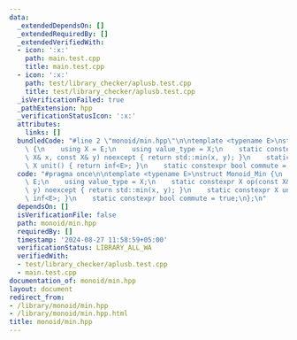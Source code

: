 ```yaml
---
data:
  _extendedDependsOn: []
  _extendedRequiredBy: []
  _extendedVerifiedWith:
  - icon: ':x:'
    path: main.test.cpp
    title: main.test.cpp
  - icon: ':x:'
    path: test/library_checker/aplusb.test.cpp
    title: test/library_checker/aplusb.test.cpp
  _isVerificationFailed: true
  _pathExtension: hpp
  _verificationStatusIcon: ':x:'
  attributes:
    links: []
  bundledCode: "#line 2 \"monoid/min.hpp\"\n\ntemplate <typename E>\nstruct Monoid_Min\
    \ {\n    using X = E;\n    using value_type = X;\n    static constexpr X op(const\
    \ X& x, const X& y) noexcept { return std::min(x, y); }\n    static constexpr\
    \ X unit() { return inf<E>; }\n    static constexpr bool commute = true;\n};\n"
  code: "#pragma once\n\ntemplate <typename E>\nstruct Monoid_Min {\n    using X =\
    \ E;\n    using value_type = X;\n    static constexpr X op(const X& x, const X&\
    \ y) noexcept { return std::min(x, y); }\n    static constexpr X unit() { return\
    \ inf<E>; }\n    static constexpr bool commute = true;\n};\n"
  dependsOn: []
  isVerificationFile: false
  path: monoid/min.hpp
  requiredBy: []
  timestamp: '2024-08-27 11:58:59+05:00'
  verificationStatus: LIBRARY_ALL_WA
  verifiedWith:
  - test/library_checker/aplusb.test.cpp
  - main.test.cpp
documentation_of: monoid/min.hpp
layout: document
redirect_from:
- /library/monoid/min.hpp
- /library/monoid/min.hpp.html
title: monoid/min.hpp
---
```

